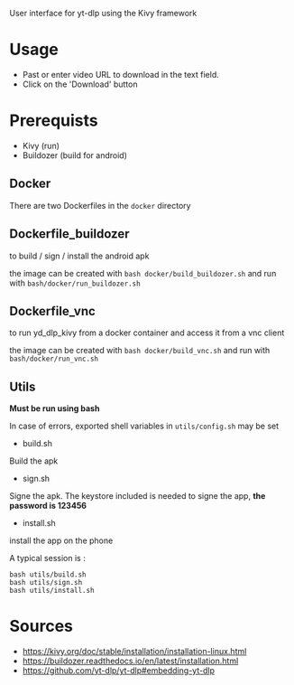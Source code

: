 User interface for yt-dlp using the Kivy framework

# Usage

* Past or enter video URL to download in the text field.
* Click on the 'Download' button

# Prerequists

* Kivy (run)
* Buildozer (build for android)

## Docker

There are two Dockerfiles in the `docker` directory

## Dockerfile_buildozer

to build / sign / install the android apk

the image can be created with `bash docker/build_buildozer.sh` and run with `bash/docker/run_buildozer.sh`

## Dockerfile_vnc

to run yd_dlp_kivy from a docker container and access it from a vnc client

the image can be created with `bash docker/build_vnc.sh` and run with `bash/docker/run_vnc.sh`

## Utils

**Must be run using bash**

In case of errors, exported shell variables in `utils/config.sh` may be set

* build.sh

Build the apk

* sign.sh

Signe the apk. The keystore included is needed to signe the app, **the password is 123456**

* install.sh

install the app on the phone

A typical session is :

```
bash utils/build.sh
bash utils/sign.sh
bash utils/install.sh
```


# Sources

* https://kivy.org/doc/stable/installation/installation-linux.html
* https://buildozer.readthedocs.io/en/latest/installation.html
* https://github.com/yt-dlp/yt-dlp#embedding-yt-dlp
